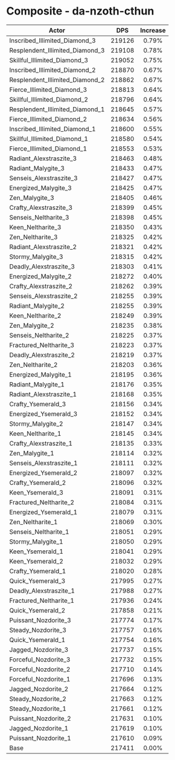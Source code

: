 # Composite - da-nzoth-cthun
| Actor | DPS | Increase |
|---|:---:|:---:|
|Inscribed_Illimited_Diamond_3|219126|0.79%|
|Resplendent_Illimited_Diamond_3|219108|0.78%|
|Skillful_Illimited_Diamond_3|219052|0.75%|
|Inscribed_Illimited_Diamond_2|218870|0.67%|
|Resplendent_Illimited_Diamond_2|218862|0.67%|
|Fierce_Illimited_Diamond_3|218813|0.64%|
|Skillful_Illimited_Diamond_2|218796|0.64%|
|Resplendent_Illimited_Diamond_1|218645|0.57%|
|Fierce_Illimited_Diamond_2|218634|0.56%|
|Inscribed_Illimited_Diamond_1|218600|0.55%|
|Skillful_Illimited_Diamond_1|218580|0.54%|
|Fierce_Illimited_Diamond_1|218553|0.53%|
|Radiant_Alexstraszite_3|218463|0.48%|
|Radiant_Malygite_3|218433|0.47%|
|Senseis_Alexstraszite_3|218427|0.47%|
|Energized_Malygite_3|218425|0.47%|
|Zen_Malygite_3|218405|0.46%|
|Crafty_Alexstraszite_3|218399|0.45%|
|Senseis_Neltharite_3|218398|0.45%|
|Keen_Neltharite_3|218350|0.43%|
|Zen_Neltharite_3|218325|0.42%|
|Radiant_Alexstraszite_2|218321|0.42%|
|Stormy_Malygite_3|218315|0.42%|
|Deadly_Alexstraszite_3|218303|0.41%|
|Energized_Malygite_2|218272|0.40%|
|Crafty_Alexstraszite_2|218262|0.39%|
|Senseis_Alexstraszite_2|218255|0.39%|
|Radiant_Malygite_2|218255|0.39%|
|Keen_Neltharite_2|218249|0.39%|
|Zen_Malygite_2|218235|0.38%|
|Senseis_Neltharite_2|218225|0.37%|
|Fractured_Neltharite_3|218223|0.37%|
|Deadly_Alexstraszite_2|218219|0.37%|
|Zen_Neltharite_2|218203|0.36%|
|Energized_Malygite_1|218195|0.36%|
|Radiant_Malygite_1|218176|0.35%|
|Radiant_Alexstraszite_1|218168|0.35%|
|Crafty_Ysemerald_3|218156|0.34%|
|Energized_Ysemerald_3|218152|0.34%|
|Stormy_Malygite_2|218147|0.34%|
|Keen_Neltharite_1|218145|0.34%|
|Crafty_Alexstraszite_1|218135|0.33%|
|Zen_Malygite_1|218114|0.32%|
|Senseis_Alexstraszite_1|218111|0.32%|
|Energized_Ysemerald_2|218097|0.32%|
|Crafty_Ysemerald_2|218096|0.32%|
|Keen_Ysemerald_3|218091|0.31%|
|Fractured_Neltharite_2|218084|0.31%|
|Energized_Ysemerald_1|218079|0.31%|
|Zen_Neltharite_1|218069|0.30%|
|Senseis_Neltharite_1|218051|0.29%|
|Stormy_Malygite_1|218050|0.29%|
|Keen_Ysemerald_1|218041|0.29%|
|Keen_Ysemerald_2|218032|0.29%|
|Crafty_Ysemerald_1|218020|0.28%|
|Quick_Ysemerald_3|217995|0.27%|
|Deadly_Alexstraszite_1|217988|0.27%|
|Fractured_Neltharite_1|217936|0.24%|
|Quick_Ysemerald_2|217858|0.21%|
|Puissant_Nozdorite_3|217774|0.17%|
|Steady_Nozdorite_3|217757|0.16%|
|Quick_Ysemerald_1|217754|0.16%|
|Jagged_Nozdorite_3|217737|0.15%|
|Forceful_Nozdorite_3|217732|0.15%|
|Forceful_Nozdorite_2|217710|0.14%|
|Forceful_Nozdorite_1|217696|0.13%|
|Jagged_Nozdorite_2|217664|0.12%|
|Steady_Nozdorite_2|217663|0.12%|
|Steady_Nozdorite_1|217661|0.12%|
|Puissant_Nozdorite_2|217631|0.10%|
|Jagged_Nozdorite_1|217619|0.10%|
|Puissant_Nozdorite_1|217610|0.09%|
|Base|217411|0.00%|
